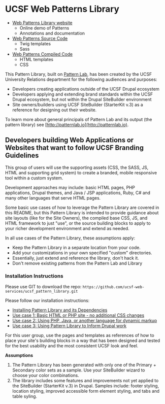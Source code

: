 # UCSF Web Patterns Library

* [Web Patterns Library website](http://webpatterns.ucsf.edu/)
   * Online demo of Patterns
   * Annotations and documentation
* [Web Patterns Source Code](https://github.com/ucsf-web-services/ucsf_pattern_library)
   * Twig templates
   * Sass
* [Web Patterns Compiled Code](https://github.com/ucsf-web-services/ucsf\_pattern\_library\_package)
   * HTML templates
   * CSS

This Pattern Library, built on [Pattern Lab](http://patternlab.io), has been created by the UCSF University Relations department for the following audiences and purposes:

* Developers creating applications outside of the UCSF Drupal ecosystem
* Developers applying and extending brand standards within the UCSF Drupal ecosystem, but not within the Drupal SiteBuilder environment
* Site owners/builders using UCSF SiteBuilder (StarterKit v.3) as a reference for designing out their website.

To learn more about general principals of Pattern Lab and its output (the pattern library) see [http://patternlab.io](http://patternlab.io).

## Developers building Web Applications or Websites that want to follow UCSF Branding Guidelines

This group of users will use the supporting assets (CSS, the SASS, JS, HTML and supporting grid system) to create a branded, mobile responsive tool within a custom system.

Development approaches may include: basic HTML pages, PHP applications, Drupal themes, and Java / JSP applications, Ruby, C# and many other languages that serve HTML pages.

Some basic use cases of how to leverage the Pattern Library are covered in this README, but this Pattern Library is intended to provide guidance about site layouts (like for the Site Owners), the compiled base CSS, JS, and HTML framework to just "use", or the source building blocks to apply to your richer development environment and extend as needed.

In all use cases of the Pattern Library, these assumptions apply:

* Keep the Pattern Library in a separate location from your code.
* Add your customizations in your own specified "custom" directories.
* Essentially, just extend and reference the library, don't hack it.
* Don't remove existing patterns from the Pattern Lab and Library

### Installation Instructions
Please use GIT to download the repo: `https://github.com/ucsf-web-services/ucsf_pattern_library.git`

Please follow our installation instructions:

* [Installing Pattern Library and its Dependencies](readme/INSTALL.md)
* [Use case 1: Basic HTML or PHP site - no additional CSS changes](readme/USECASE1.md)
* [Use case 2: Using PHP, Java, or another language for dynamic markup](readme/USECASE2.md)
* [Use case 3: Using Pattern Library to Inform Drupal work](readme/USECASE3.md)
<!--* User Case 4: Site owners using StarterKit version 3 / SiteBuilder-->

For this user group, use the pages and templates as references of how to place your site's building blocks in a way that has been designed and tested for the best usability and the most consistent UCSF look and feel.

**Assumptions**

1. The Pattern Library has been generated with only one of the Primary + Secondary color sets as a sample. Use your SiteBuilder wizard to choose your color combinations.
1. The library includes some features and improvements not yet applied to the SiteBuilder (StarterKit v.3) in Drupal. Samples include: footer styling, location styling, improved accessible form element styling, and tabs and table syling.
